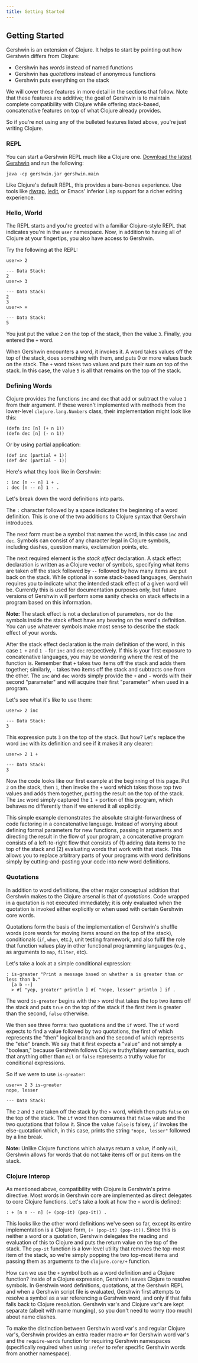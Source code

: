 ```yaml
---
title: Getting Started
---
```


## Getting Started ##

Gershwin is an extension of Clojure. It helps to start by pointing out how Gershwin differs from Clojure:

 * Gershwin has _words_ instead of named functions
 * Gershwin has _quotations_ instead of anonymous functions
 * Gershwin puts everything on the stack

We will cover these features in more detail in the sections that follow. Note that these features are additive; the goal of Gershwin is to maintain complete compatibility with Clojure while offering stack-based, concatenative features on top of what Clojure already provides.

So if you're not using any of the bulleted features listed above, you're just writing Clojure.

### REPL ###

You can start a Gershwin REPL much like a Clojure one. [Download the latest Gershwin](http://sourceforge.net/projects/gershwin/files) and run the following:

```
java -cp gershwin.jar gershwin.main
```

Like Clojure's default REPL, this provides a bare-bones experience. Use tools like [rlwrap](), [ledit](), or Emacs' inferior Lisp support for a richer editing experience.

### Hello, World ###

The REPL starts and you're greeted with a familiar Clojure-style REPL that indicates you're in the `user` namespace. Now, in addition to having all of Clojure at your fingertips, you also have access to Gershwin.

Try the following at the REPL:

```
user=> 2

--- Data Stack:
2
user=> 3

--- Data Stack:
2
3
user=> +

--- Data Stack:
5
```

You just put the value `2` on the top of the stack, then the value `3`. Finally, you entered the `+` word.

When Gershwin encounters a word, it invokes it. A word takes values off the top of the stack, does something with them, and puts 0 or more values back on the stack. The `+` word takes two values and puts their sum on top of the stack. In this case, the value `5` is all that remains on the top of the stack.

### Defining Words ###

Clojure provides the functions `inc` and `dec` that add or subtract the value `1` from their argument. If these weren't implemented with methods from the lower-level `clojure.lang.Numbers` class, their implementation might look like this:

```
(defn inc [n] (+ n 1))
(defn dec [n] (- n 1))
```

Or by using partial application:

```
(def inc (partial + 1))
(def dec (partial - 1))
```

Here's what they look like in Gershwin:

```
: inc [n -- n] 1 + .
: dec [n -- n] 1 - .
```

Let's break down the word definitions into parts.

The `:` character followed by a space indicates the beginning of a word definition. This is one of the two additions to Clojure syntax that Gershwin introduces.

The next form must be a symbol that names the word, in this case `inc` and `dec`. Symbols can consist of any character legal in Clojure symbols, including dashes, question marks, exclamation points, etc.

The next required element is the _stack effect_ declaration. A stack effect declaration is written as a Clojure vector of symbols, specifying what items are taken off the stack followed by `--` followed by how many items are put back on the stack. While optional in some stack-based languages, Gershwin requires you to indicate what the intended stack effect of a given word will be. Currently this is used for documentation purposes only, but future versions of Gershwin will perform some sanity checks on stack effects in a program based on this information.

**Note:** The stack effect is not a declaration of parameters, nor do the symbols inside the stack effect have any bearing on the word's definition. You can use whatever symbols make most sense to describe the stack effect of your words.

After the stack effect declaration is the main definition of the word, in this case `1 +` and `1 -` for `inc` and `dec` respectively. If this is your first exposure to concatenative languages, you may be wondering where the rest of the function is. Remember that `+` takes two items off the stack and adds them together; similarly, `-` takes two items off the stack and subtracts one from the other. The `inc` and `dec` words simply provide the `+` and `-` words with their second "parameter" and will acquire their first "parameter" when used in a program.

Let's see what it's like to use them:

```
user=> 2 inc

--- Data Stack:
3
```

This expression puts `3` on the top of the stack. But how? Let's replace the word `inc` with its definition and see if it makes it any clearer:

```
user=> 2 1 +

--- Data Stack:
3
```

Now the code looks like our first example at the beginning of this page. Put `2` on the stack, then `1`, then invoke the `+` word which takes those top two values and adds them together, putting the result on the top of the stack. The `inc` word simply captured the `1 +` portion of this program, which behaves no differently than if we entered it all explicitly.

This simple example demonstrates the absolute straight-forwardness of code factoring in a concatenative language. Instead of worrying about defining formal parameters for new functions, passing in arguments and directing the result in the flow of your program, a concatenative program consists of a left-to-right flow that consists of (1) adding data items to the top of the stack and (2) evaluating words that work with that stack. This allows you to replace arbitrary parts of your programs with word definitions simply by cutting-and-pasting your code into new word definitions.

### Quotations ###

In addition to word definitions, the other major conceptual addition that Gershwin makes to the Clojure arsenal is that of _quotations_. Code wrapped in a quotation is not executed immediately; it is only evaluated when the quotation is invoked either explicitly or when used with certain Gershwin core words.

Quotations form the basis of the implementation of Gershwin's shuffle words (core words for moving items around on the top of the stack), conditionals (`if`, `when`, etc.), unit testing framework, and also fulfil the role that function values play in other functional programming languages (e.g., as arguments to `map`, `filter`, etc).

Let's take a look at a simple conditional expression:

```
: is-greater "Print a message based on whether a is greater than or less than b."
  [a b --]
  > #[ "yep, greater" println ] #[ "nope, lesser" println ] if .
```

The word `is-greater` begins with the `>` word that takes the top two items off the stack and puts `true` on the top of the stack if the first item is greater than the second, `false` otherwise.

We then see three forms: two quotations and the `if` word. The `if` word expects to find a value followed by two quotations, the first of which represents the "then" logical branch and the second of which represents the "else" branch. We say that it first expects a "value" and not simply a "boolean," because Gershwin follows Clojure truthy/falsey semantics, such that anything other than `nil` or `false` represents a truthy value for conditional expressions.

So if we were to use `is-greater`:

```
user=> 2 3 is-greater
nope, lesser

--- Data Stack:
```

The `2` and `3` are taken off the stack by the `>` word, which then puts `false` on the top of the stack. The `if` word then consumes that `false` value and the two quotations that follow it. Since the value `false` is falsey, `if` invokes the else-quotation which, in this case, prints the string `"nope, lesser"` followed by a line break.

**Note:** Unlike Clojure functions which always return a value, if only `nil`, Gershwin allows for words that do not take items off or put items on the stack.

### Clojure Interop ###

As mentioned above, compatibility with Clojure is Gershwin's prime directive. Most words in Gershwin core are implemented as direct delegates to core Clojure functions. Let's take a look at how the `+` word is defined:

```
: + [n n -- n] (+ (pop-it) (pop-it)) .
```

This looks like the other word definitions we've seen so far, except its entire implementation is a Clojure form, `(+ (pop-it) (pop-it))`. Since this is neither a word or a quotation, Gershwin delegates the reading and evaluation of this to Clojure and puts the return value on the top of the stack. The `pop-it` function is a low-level utility that removes the top-most item of the stack, so we're simply popping the two top-most items and passing them as arguments to the `clojure.core/+` function.

How can we use the `+` symbol both as a word definition and a Clojure function? Inside of a Clojure expression, Gershwin leaves Clojure to resolve symbols. In Gershwin word definitions, quotations, at the Gershwin REPL and when a Gershwin script file is evaluated, Gershwin first attempts to resolve a symbol as a var referencing a Gershwin word, and only if that fails falls back to Clojure resolution. Gershwin var's and Clojure var's are kept separate (albeit with name munging), so you don't need to worry (too much) about name clashes.

To make the distinction between Gershwin word var's and regular Clojure var's, Gershwin provides an extra reader macro `#*` for Gershwin word var's and the `require-words` function for requiring Gershwin namespaces (specifically required when using `:refer` to refer specific Gershwin words from another namespace).
